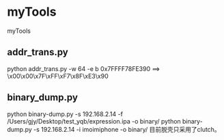 # myTools
myTools
## addr_trans.py
python addr_trans.py -w 64 -e b 0x7FFFF78FE390 ==> \x00\x00\x7F\xFF\xF7\x8F\xE3\x90
## binary_dump.py
python binary-dump.py -s 192.168.2.14 -f /Users/gjy/Desktop/test_yqb/expression.ipa -o binary/
python binary-dump.py -s 192.168.2.14 -i imoimiphone -o binary/
目前脱壳只采用了clutch。
